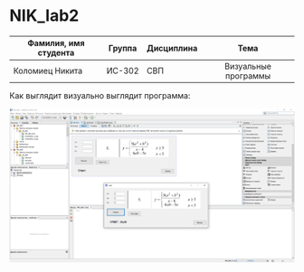 # NIK_lab2

| Фамилия, имя студента | Группа    | Дисциплина  |Тема                              
| --------------------- |:---------:| ------------|:--------------------------------:|
| Коломиец Никита       | ИС-302    | СВП         |Визуальные программы



Как выглядит визуально выглядит программа: 


![ScreenShot](Screenshot_1.png)

